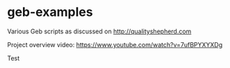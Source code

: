 geb-examples
============

Various Geb scripts as discussed on http://qualityshepherd.com

Project overview video: https://www.youtube.com/watch?v=7ufBPYXYXDg

Test
